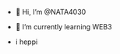 - 👋 Hi, I’m @NATA4030

- 🌱 I’m currently learning WEB3

- i heppi

<!---
NATA4030/NATA4030 is a ✨ special ✨ repository because its `README.md` (this file) appears on your GitHub profile.
You can click the Preview link to take a look at your changes.
--->
